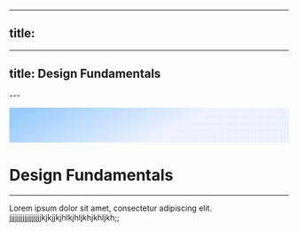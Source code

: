 
---
title: 
---

***

## title: Design Fundamentals

\---



![Demo background](../../assets/demo-image-3.png)

# Design Fundamentals

***

Lorem ipsum dolor sit amet, consectetur adipiscing elit. jjjjjjjjjjjjjjjjjkjkjjkjhlkjhljkhjkhljkh;;
